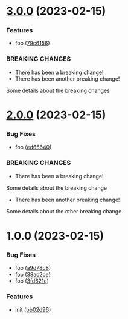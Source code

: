 # [3.0.0](https://github.com/dword-design/try-semantic-release/compare/v2.0.0...v3.0.0) (2023-02-15)


### Features

* foo ([79c6156](https://github.com/dword-design/try-semantic-release/commit/79c615640f87b2935b5d06a1a80716f165333a8c))


### BREAKING CHANGES

* There has been a breaking change!
* There has been another breaking change!

Some details about the breaking changes

# [2.0.0](https://github.com/dword-design/try-semantic-release/compare/v1.0.0...v2.0.0) (2023-02-15)


### Bug Fixes

* foo ([ed65640](https://github.com/dword-design/try-semantic-release/commit/ed65640485d331af8bc0928cde4c1316713457a3))


### BREAKING CHANGES

* There has been a breaking change!

Some details about the breaking change
* There has been another breaking change!

Some details about the other breaking change

# 1.0.0 (2023-02-15)


### Bug Fixes

* foo ([a9d78c8](https://github.com/dword-design/try-semantic-release/commit/a9d78c80739dbe7a9c0cfca16b9ca5724f28bed0))
* foo ([38ac2ce](https://github.com/dword-design/try-semantic-release/commit/38ac2ce0834632ccc5ee3559ea7584e7c763ff8f))
* foo ([3fd621c](https://github.com/dword-design/try-semantic-release/commit/3fd621c2a085dd468664f6c5a7c13a7d6078a88b))


### Features

* init ([bb02d96](https://github.com/dword-design/try-semantic-release/commit/bb02d965d85d4d9ece8d4b1891a4acc4020f82f2))
